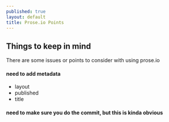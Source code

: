 ```yaml
---
published: true
layout: default
title: Prose.io Points
---
```



## Things to keep in mind

There are some issues or points to consider with using prose.io

#### need to add metadata
- layout
- published
- title

#### need to make sure you do the commit, but this is kinda obvious